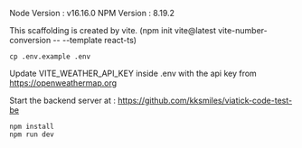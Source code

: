 Node Version : v16.16.0
NPM Version : 8.19.2

This scaffolding is created by vite. (npm init vite@latest vite-number-conversion -- --template react-ts)

```
cp .env.example .env
```

Update VITE_WEATHER_API_KEY inside .env with the api key from https://openweathermap.org

Start the backend server at : 
https://github.com/kksmiles/viatick-code-test-be


```
npm install
npm run dev
```
